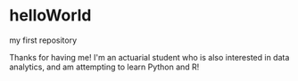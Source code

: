 # helloWorld
my first repository

Thanks for having me! I'm an actuarial student who is also interested in data analytics, and am attempting to learn Python and R!

